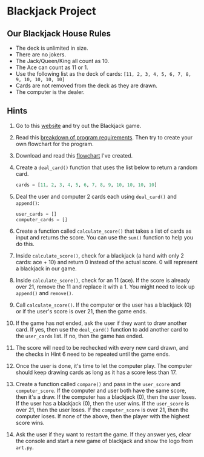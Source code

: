 # Blackjack Project

## Our Blackjack House Rules
- The deck is unlimited in size.
- There are no jokers.
- The Jack/Queen/King all count as 10.
- The Ace can count as 11 or 1.
- Use the following list as the deck of cards: `[11, 2, 3, 4, 5, 6, 7, 8, 9, 10, 10, 10, 10]`
- Cards are not removed from the deck as they are drawn.
- The computer is the dealer.

## Hints
1. Go to this [website](https://games.washingtonpost.com/games/blackjack/) and try out the Blackjack game.
2. Read this [breakdown of program requirements](http://listmoz.com/view/6h34DJpvJBFVRlZfJvxF). Then try to create your own flowchart for the program.
3. Download and read this [flowchart](https://drive.google.com/uc?export=download&id=1rDkiHCrhaf9eX7u7yjM1qwSuyEk-rPnt) I've created.
4. Create a `deal_card()` function that uses the list below to return a random card.
    ```python
    cards = [11, 2, 3, 4, 5, 6, 7, 8, 9, 10, 10, 10, 10]
    ```

5. Deal the user and computer 2 cards each using `deal_card()` and `append()`:
    ```python
    user_cards = []
    computer_cards = []
    ```

6. Create a function called `calculate_score()` that takes a list of cards as input and returns the score. You can use the `sum()` function to help you do this.

7. Inside `calculate_score()`, check for a blackjack (a hand with only 2 cards: ace + 10) and return 0 instead of the actual score. 0 will represent a blackjack in our game.

8. Inside `calculate_score()`, check for an 11 (ace). If the score is already over 21, remove the 11 and replace it with a 1. You might need to look up `append()` and `remove()`.

9. Call `calculate_score()`. If the computer or the user has a blackjack (0) or if the user's score is over 21, then the game ends.

10. If the game has not ended, ask the user if they want to draw another card. If yes, then use the `deal_card()` function to add another card to the `user_cards` list. If no, then the game has ended.

11. The score will need to be rechecked with every new card drawn, and the checks in Hint 6 need to be repeated until the game ends.

12. Once the user is done, it's time to let the computer play. The computer should keep drawing cards as long as it has a score less than 17.

13. Create a function called `compare()` and pass in the `user_score` and `computer_score`. If the computer and user both have the same score, then it's a draw. If the computer has a blackjack (0), then the user loses. If the user has a blackjack (0), then the user wins. If the `user_score` is over 21, then the user loses. If the `computer_score` is over 21, then the computer loses. If none of the above, then the player with the highest score wins.

14. Ask the user if they want to restart the game. If they answer yes, clear the console and start a new game of blackjack and show the logo from `art.py`.
